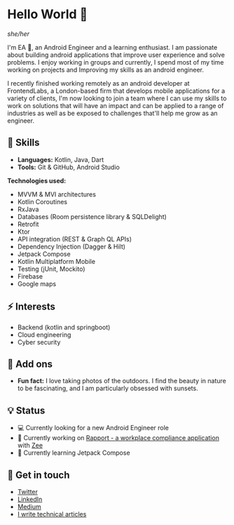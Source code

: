 # Hello World 👋
*she/her*

I'm EA 🙂, an Android Engineer and a learning enthusiast. I am passionate about building android applications that improve user experience and solve problems. I enjoy working in groups and currently, I spend most of my time working on projects and Improving my skills as an android engineer.

I recently finished working remotely as an android developer at FrontendLabs, a London-based firm that develops mobile applications for a variety of clients, I'm now looking to join a team where I can use my skills to work on solutions that will have an impact and can be applied to a range of industries as well as be exposed to challenges that'll help me grow as an engineer.

## 📌 Skills
- **Languages:** Kotlin, Java, Dart
- **Tools:** Git & GitHub, Android Studio

**Technologies used:**
- MVVM & MVI architectures
- Kotlin Coroutines
- RxJava
- Databases (Room persistence library & SQLDelight)
- Retrofit
- Ktor
- API integration (REST & Graph QL APIs)
- Dependency Injection (Dagger & Hilt)
- Jetpack Compose
- Kotlin Multiplatform Mobile
- Testing (jUnit, Mockito)
- Firebase
- Google maps

## ⚡ Interests
- Backend (kotlin and springboot)
- Cloud engineering
- Cyber security

## 🔎 Add ons
- **Fun fact:** I love taking photos of the outdoors. I find the beauty in nature to be fascinating, and I am particularly obsessed with sunsets.

## 💡 Status
- 💻 Currently looking for a new Android Engineer role
- 🔨 Currently working on [Rapport - a workplace compliance application](https://github.com/Czeach/Rapport) with [Zee](https://github.com/zennymorh)
- 📖 Currently learning Jetpack Compose

## 📲 Get in touch
- [Twitter](https://twitter.com/__Czech)
- [LinkedIn](https://www.linkedin.com/in/ezichi-amarachi-628083198/)
- [Medium](https://medium.com/@ezichukwuamarachi)
- [I write technical articles](https://dev.to/czech)
